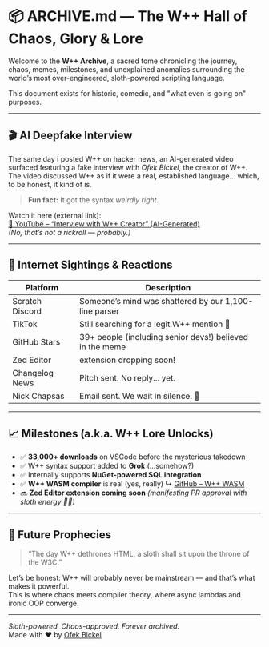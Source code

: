 # 📦 ARCHIVE.md — The W++ Hall of Chaos, Glory & Lore

Welcome to the **W++ Archive**, a sacred tome chronicling the journey, chaos, memes, milestones, and unexplained anomalies surrounding the world’s most over-engineered, sloth-powered scripting language.

This document exists for historic, comedic, and "what even is going on" purposes.

---

## 🎬 AI Deepfake Interview

The same day i posted W++ on hacker news, an AI-generated video surfaced featuring a fake interview with *Ofek Bickel*, the creator of W++.  
The video discussed W++ as if it were a real, established language... which, to be honest, it kind of is.

> **Fun fact:** It got the syntax *weirdly right*.

Watch it here (external link):  
[🔗 YouTube – “Interview with W++ Creator” (AI-Generated)](https://www.youtube.com/watch?v=bMyxQkItYkE)  
_(No, that’s not a rickroll — probably.)_

---

## 🧪 Internet Sightings & Reactions

| Platform      | Description                                    |
|---------------|------------------------------------------------|
| Scratch Discord | Someone’s mind was shattered by our 1,100-line parser |
| TikTok        | Still searching for a legit W++ mention 👀     |
| GitHub Stars  | 39+ people (including senior devs!) believed in the meme |
| Zed Editor    | extension dropping soon!               |
| Changelog News | Pitch sent. No reply... yet.                  |
| Nick Chapsas  | Email sent. We wait in silence. 🙏             |

---


## 📈 Milestones (a.k.a. W++ Lore Unlocks)

* ✅ **33,000+ downloads** on VSCode before the mysterious takedown
* ✅ W++ syntax support added to **Grok** (…somehow?)
* ✅ Internally supports **NuGet-powered SQL integration**
* ✅ **W++ WASM compiler** is real (yes, really)
  ↳ [GitHub – W++ WASM](https://github.com/sinisterMage/WPlusPlusWASM)
* 🔜 **Zed Editor extension coming soon**
  *(manifesting PR approval with sloth energy 🦥✨)*

---


## 🧙 Future Prophecies

> “The day W++ dethrones HTML, a sloth shall sit upon the throne of the W3C.”

Let’s be honest: W++ will probably never be mainstream — and that’s what makes it powerful.  
This is where chaos meets compiler theory, where async lambdas and ironic OOP converge.

---

_Sloth-powered. Chaos-approved. Forever archived._  
Made with ❤️ by [Ofek Bickel](https://github.com/sinisterMage)
